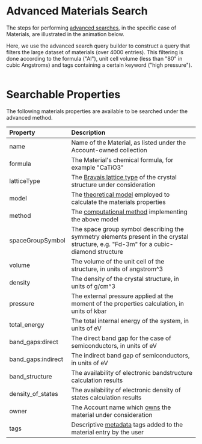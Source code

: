 # Advanced Materials Search

The steps for performing [advanced searches](/entities-general/actions/advanced-search.md), in the specific case of Materials, are illustrated in the animation below. 

Here, we use the advanced search query builder to construct a query that filters the large dataset of materials (over 4000 entries). This filtering is done according to the formula ("Al"), unit cell volume (less than "80" in cubic Angstroms) and tags containing a certain keyword ("high pressure").

<img data-gifffer="/images/advanced_search.gif" />

# Searchable Properties 

The following materials properties are available to be searched under the advanced method.

| Property    |   Description      |  
| :-------- |:----------- |
| name | Name of the Material, as listed under the Account-owned collection | 
| formula | The Material's chemical formula, for example "CaTiO3" | 
| latticeType | The [Bravais lattice type](/materials-designer/source-editor/lattice.md) of the crystal structure under consideration |
| model  | The [theoretical model](/models/overview.md) employed to calculate the materials properties  | 
| method | The [computational method](/methods/overview.md) implementing the above model |  
| spaceGroupSymbol | The space group symbol describing the symmetry elements present in the crystal structure, e.g. "Fd-3m" for a cubic-diamond structure | 
| volume  | The volume of the unit cell of the structure, in units of angstrom^3 | 
| density | The density of the crystal structure, in units of g/cm^3 | 
| pressure | The external pressure applied at the moment of the properties calculation, in units of kbar | 
| total_energy | The total internal energy of the system, in units of eV | 
| band_gaps:direct |  The direct band gap for the case of semiconductors, in units of eV   | 
| band_gaps:indirect | The indirect band gap of semiconductors, in units of eV  |
| band_structure | The availability of electronic bandstructure calculation results  |
| density_of_states | The availability of electronic density of states calculation results  |
| owner | The Account name which [owns](/entities-general/ownership.md) the material under consideration  |
| tags | Descriptive [metadata](/entities-general/data.md#Metadata) tags added to the material entry by the user  |
